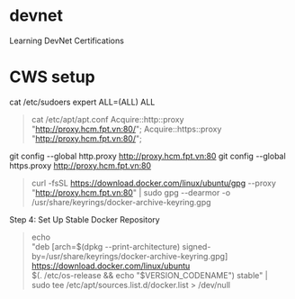 # devnet
Learning DevNet Certifications

# CWS setup
<!-- username not in sudoers file -->
cat /etc/sudoers
expert ALL=(ALL) ALL

<!-- apt -->
> cat /etc/apt/apt.conf
Acquire::http::proxy "http://proxy.hcm.fpt.vn:80/";
Acquire::https::proxy "http://proxy.hcm.fpt.vn:80/";

<!-- git -->
git config --global http.proxy http://proxy.hcm.fpt.vn:80
git config --global https.proxy http://proxy.hcm.fpt.vn:80

<!--  -->
> curl -fsSL https://download.docker.com/linux/ubuntu/gpg --proxy "http://proxy.hcm.fpt.vn:80" | sudo gpg --dearmor -o /usr/share/keyrings/docker-archive-keyring.gpg

Step 4: Set Up Stable Docker Repository
> echo \
  "deb [arch=$(dpkg --print-architecture) signed-by=/usr/share/keyrings/docker-archive-keyring.gpg] https://download.docker.com/linux/ubuntu \
  $(. /etc/os-release && echo "$VERSION_CODENAME") stable" | \
  sudo tee /etc/apt/sources.list.d/docker.list > /dev/null